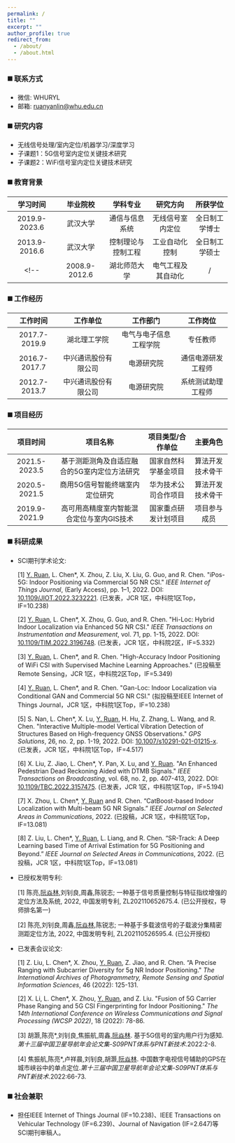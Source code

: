 ```yaml
---
permalink: /
title: ""
excerpt: ""
author_profile: true
redirect_from: 
  - /about/
  - /about.html
---
```

### ◼️ 联系方式

* 微信: WHURYL
* 邮箱: <ruanyanlin@whu.edu.cn>

### ◼️ 研究内容

* 无线信号处理/室内定位/机器学习/深度学习
* 子课题1：5G信号室内定位关键技术研究
* 子课题2：WiFi信号室内定位关键技术研究

### ◼️ 教育背景

|学习时间|毕业院校|学科专业|研究方向|所获学位|
|:-:|:-:|:-:|:-:|:-:|
|2019.9-2023.6|武汉大学|通信与信息系统|无线信号室内定位|全日制工学博士|
|2013.9-2016.6|武汉大学|控制理论与控制工程|工业自动化控制|全日制工学硕士|
<!--|2008.9-2012.6|湖北师范大学|电气工程及其自动化|/|全日制工学学士|-->

### ◼️ 工作经历

|工作时间|工作单位|工作部门|工作岗位|
|:-:|:-:|:-:|:-:|
|2017.7-2019.9|湖北理工学院|电气与电子信息工程学院|专任教师|
|2016.7-2017.7|中兴通讯股份有限公司|电源研究院|通信电源研发工程师|
|2012.7-2013.7|中兴通讯股份有限公司|电源研究院|系统测试助理工程师|

### ◼️ 项目经历

|项目时间|项目名称|项目类型/合作单位|主要角色|
|:-:|:-:|:-:|:-:|
|2021.5-2023.5|基于测距测角及自适应融合的5G室内定位方法研究|国家自然科学基金项目|算法开发技术骨干|
|2020.5-2021.5|商用5G信号智能终端室内定位研究|华为技术公司合作项目|算法开发技术骨干|
|2019.9-2021.9|高可用高精度室内智能混合定位与室内GIS技术|国家重点研发计划项目|项目参与成员|

### ◼️ 科研成果

* SCI期刊学术论文:

  [1]	<u>Y. Ruan</u>, L. Chen\*, X. Zhou, Z. Liu, X. Liu, G. Guo, and R. Chen. "iPos-5G: Indoor Positioning via Commercial 5G NR CSI." *IEEE Internet of Things Journal*, (Early Access), pp. 1–1, 2022. DOI: [10.1109/JIOT.2022.3232221](https://doi.org/10.1109/JIOT.2022.3232221). (已发表，JCR 1区，中科院1区Top，IF=10.238)

  [2]	<u>Y. Ruan</u>, L. Chen\*, X. Zhou, G. Guo, and R. Chen. "Hi-Loc: Hybrid Indoor Localization via Enhanced 5G NR CSI." *IEEE Transactions on Instrumentation and Measurement*, vol. 71, pp. 1-15, 2022. DOI: [10.1109/TIM.2022.3196748](https://doi.org/10.1109/TIM.2022.3196748). (已发表，JCR 1区，中科院2区，IF=5.332)

  [3]	<u>Y. Ruan</u>, L. Chen\*, and R. Chen. "High-Accuracy Indoor Positioning of WiFi CSI with Supervised Machine Learning Approaches." (已投稿至Remote Sensing，JCR 1区，中科院2区Top，IF=5.349)

  [4]	<u>Y. Ruan</u>, L. Chen\*, and R. Chen. "Gan-Loc: Indoor Localization via Conditional GAN and Commercial 5G NR CSI." (拟投稿至IEEE Internet of Things Journal，JCR 1区，中科院1区Top，IF=10.238)

  [5]	S. Nan, L. Chen\*, X. Lu, <u>Y. Ruan</u>, H. Hu, Z. Zhang, L. Wang, and R. Chen. "Interactive Multiple-model Vertical Vibration Detection of Structures Based on High-frequency GNSS Observations." *GPS Solutions*, 26, no. 2, pp. 1-19, 2022. DOI: [10.1007/s10291-021-01215-x](https://doi.org/10.1007/s10291-021-01215-x). (已发表，JCR 1区，中科院1区Top，IF=4.517)

  [6]	X. Liu, Z. Jiao, L. Chen\*, Y. Pan, X. Lu, and <u>Y. Ruan</u>. "An Enhanced Pedestrian Dead Reckoning Aided with DTMB Signals." *IEEE Transactions on Broadcasting*, vol. 68, no. 2, pp. 407-413, 2022. DOI: [10.1109/TBC.2022.3157475](https://doi.org/10.1109/TBC.2022.3157475). (已发表，JCR 1区，中科院1区Top，IF=5.194)

  [7]	X. Zhou, L. Chen\*, <u>Y. Ruan</u> and R. Chen. “CatBoost-based Indoor Localization with Multi-beam 5G NR Signals.” *IEEE Journal on Selected Areas in Communications*, 2022. (已投稿，JCR 1区，中科院1区Top，IF=13.081)

  [8]	Z. Liu, L. Chen\*, <u>Y. Ruan</u>, L. Liang, and R. Chen. “SR-Track: A Deep Learning based Time of Arrival Estimation for 5G Positioning and Beyond.” *IEEE Journal on Selected Areas in Communications*, 2022. (已投稿，JCR 1区，中科院1区Top，IF=13.081)


* 已授权发明专利:

  [1]	陈亮,<u>阮焱林</u>,刘钊良,周鑫,陈锐志; 一种基于信号质量控制与特征指纹增强的定位方法及系统, 2022, 中国发明专利, ZL202110652675.4. (已公开授权，导师排名第一)

  [2] 陈亮,刘钊良,周鑫,<u>阮焱林</u>,陈锐志; 一种基于多载波信号的子载波分集精密测距定位方法, 2022, 中国发明专利, ZL202110526595.4. (已公开授权)


* 已发表会议论文:

  [1] Z. Liu, L. Chen\*, X. Zhou, <u>Y. Ruan</u>, Z. Jiao, and R. Chen. “A Precise Ranging with Subcarrier Diversity for 5g NR Indoor Positioning." *The International Archives of Photogrammetry, Remote Sensing and Spatial Information Sciences*, 46 (2022): 125-131. 

  [2] X. Li, L. Chen\*, X. Zhou, <u>Y. Ruan</u>, and Z. Liu. "Fusion of 5G Carrier Phase Ranging and 5G CSI Fingerprinting for Indoor Positioning." *The 14th International Conference on Wireless Communications and Signal Processing (WCSP 2022)*, 18 (2022): 78-86.

  [3] 胡灏,陈亮\*,刘钊良,焦振航,周鑫,<u>阮焱林</u>. 基于5G信号的室内用户行为感知.*第十三届中国卫星导航年会论文集-S09PNT体系与PNT新技术*.2022:2-8. 

  [4] 焦振航,陈亮\*,卢祥晨,刘钊良,胡灏,<u>阮焱林</u>. 中国数字电视信号辅助的GPS在城市峡谷中的单点定位.*第十三届中国卫星导航年会论文集-S09PNT体系与PNT新技术*.2022:66-73.

### ◼️ 社会兼职

* 担任IEEE Internet of Things Journal (IF=10.238)、IEEE Transactions on Vehicular Technology (IF=6.239)、Journal of Navigation (IF=2.647)等SCI期刊审稿人。
